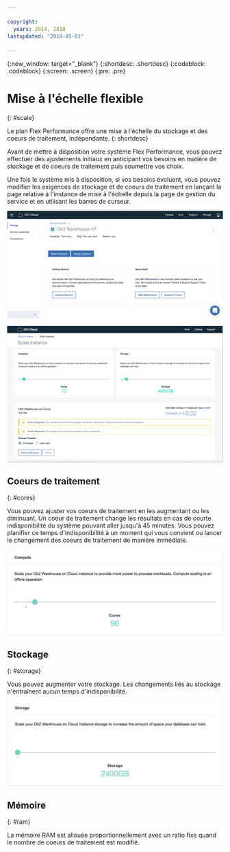 ```yaml
---

copyright:
  years: 2014, 2018
lastupdated: "2018-05-01"

---
```


<!-- Attribute definitions --> 
{:new_window: target="_blank"}
{:shortdesc: .shortdesc}
{:codeblock: .codeblock}
{:screen: .screen}
{:pre: .pre}

# Mise à l'échelle flexible
{: #scale}

Le plan Flex Performance offre une mise à l'échelle du stockage et des coeurs de traitement, indépendante. 
{: shortdesc}

Avant de mettre à disposition votre système Flex Performance, vous pouvez effectuer des ajustements initiaux en anticipant vos besoins en matière de stockage et de coeurs de traitement puis soumettre vos choix.

Une fois le système mis à disposition, si vos besoins évoluent, vous pouvez modifier les exigences de stockage et de coeurs de traitement en lançant la page relative à l'instance de mise à l'échelle depuis la page de gestion du service et en utilisant les barres de curseur.

![Vue de la page des coeurs de traitement de la console Web](images/launch.png)

![Vue de la page des coeurs de traitement de la console Web](images/scaling_full.png)


## Coeurs de traitement
{: #cores}

Vous pouvez ajuster vos coeurs de traitement en les augmentant ou les diminuant. Un coeur de traitement change les résultats en cas de courte indisponibilité du système pouvant aller jusqu'à 45 minutes. Vous pouvez planifier ce temps d'indisponibilité à un moment qui vous convient ou lancer le changement des coeurs de traitement de manière immédiate.

![Vue de la page des coeurs de traitement de la console Web](images/cores.png)

## Stockage
{: #storage}

Vous pouvez augmenter votre stockage. Les changements liés au stockage n'entraînent aucun temps d'indisponibilité.

![Vue de la page de stockage de la console Web](images/storage.png)

## Mémoire
{: #ram}

La mémoire RAM est allouée proportionnellement avec un ratio fixe quand le nombre de coeurs de traitement est modifié.

